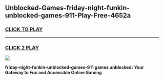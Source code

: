 
## Unblocked-Games-friday-night-funkin-unblocked-games-911-Play-Free-4652a
<h3>
<a href="https://premium76.site?title=friday-night-funkin-unblocked-games-911&ref=22A">CLICK TO PLAY</a></h3>
<hr>

<h3>
<a href="https://premium76.site?title=friday-night-funkin-unblocked-games-911&ref=22A">CLICK 2 PLAY</a>
  
</h3>

<a href="https://premium76.site?title=friday-night-funkin-unblocked-games-911&ref=22A"><img src="https://clearcache.store/games.png"></a>


**friday-night-funkin-unblocked-games-911 games unblocked: Your Gateway to Fun and Accessible Online Gaming**
